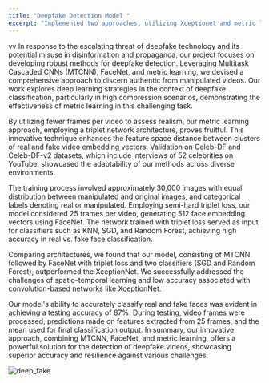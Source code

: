 ```yaml
---
title: "Deepfake Detection Model "
excerpt: "Implemented two approaches, utilizing Xceptionet and metric learning, to achieve higher accuracy in classifying low-resolution videos. Developed a model employing MTCNNs to distinguish between authentic and manipulated videos, achieving an initial accuracy of 92%. Further enhanced accuracy by 10% on low-resolution videos through the integration of metric learning techniques.<br/>"
---
```

vv
In response to the escalating threat of deepfake technology and its potential misuse in disinformation and propaganda, our project focuses on developing robust methods for deepfake detection. Leveraging Multitask Cascaded CNNs (MTCNN), FaceNet, and metric learning, we devised a comprehensive approach to discern authentic from manipulated videos. Our work explores deep learning strategies in the context of deepfake classification, particularly in high compression scenarios, demonstrating the effectiveness of metric learning in this challenging task.

By utilizing fewer frames per video to assess realism, our metric learning approach, employing a triplet network architecture, proves fruitful. This innovative technique enhances the feature space distance between clusters of real and fake video embedding vectors. Validation on Celeb-DF and Celeb-DF-v2 datasets, which include interviews of 52 celebrities on YouTube, showcased the adaptability of our methods across diverse environments.

The training process involved approximately 30,000 images with equal distribution between manipulated and original images, and categorical labels denoting real or manipulated. Employing semi-hard triplet loss, our model considered 25 frames per video, generating 512 face embedding vectors using FaceNet. The network trained with triplet loss served as input for classifiers such as KNN, SGD, and Random Forest, achieving high accuracy in real vs. fake face classification.

Comparing architectures, we found that our model, consisting of MTCNN followed by FaceNet with triplet loss and two classifiers (SGD and Random Forest), outperformed the XceptionNet. We successfully addressed the challenges of spatio-temporal learning and low accuracy associated with convolution-based networks like XceptionNet.

Our model's ability to accurately classify real and fake faces was evident in achieving a testing accuracy of 87%. During testing, video frames were processed, predictions made on features extracted from 25 frames, and the mean used for final classification output. In summary, our innovative approach, combining MTCNN, FaceNet, and metric learning, offers a powerful solution for the detection of deepfake videos, showcasing superior accuracy and resilience against various challenges.

![deep_fake](https://github.com/devadharshini97/devadharshini.github.io/assets/41442650/4956ac25-f7d9-4a1b-810c-a3faf67ac7c5)
